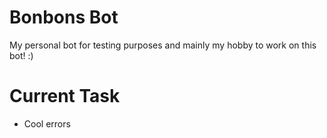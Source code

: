 # Bonbons Bot

My personal bot for testing purposes and mainly my hobby to work on this bot! :)

# Current Task

- Cool errors
